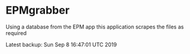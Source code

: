 # EPMgrabber
Using a database from the EPM app this application scrapes the files as required


Latest backup: Sun Sep 8 16:47:01 UTC 2019
